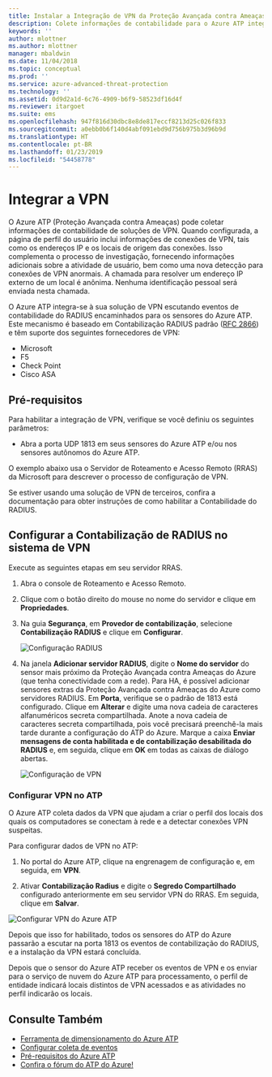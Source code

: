 ```yaml
---
title: Instalar a Integração de VPN da Proteção Avançada contra Ameaças do Azure | Microsoft Docs
description: Colete informações de contabilidade para o Azure ATP integrando uma VPN.
keywords: ''
author: mlottner
ms.author: mlottner
manager: mbaldwin
ms.date: 11/04/2018
ms.topic: conceptual
ms.prod: ''
ms.service: azure-advanced-threat-protection
ms.technology: ''
ms.assetid: 0d9d2a1d-6c76-4909-b6f9-58523df16d4f
ms.reviewer: itargoet
ms.suite: ems
ms.openlocfilehash: 947f816d30dbc8e8de817eccf8213d25c026f833
ms.sourcegitcommit: a0ebb0b6f140d4abf091ebd9d756b975b3d96b9d
ms.translationtype: HT
ms.contentlocale: pt-BR
ms.lasthandoff: 01/23/2019
ms.locfileid: "54458778"
---
```

# <a name="integrate-vpn"></a>Integrar a VPN

O Azure ATP (Proteção Avançada contra Ameaças) pode coletar informações de contabilidade de soluções de VPN. Quando configurada, a página de perfil do usuário inclui informações de conexões de VPN, tais como os endereços IP e os locais de origem das conexões. Isso complementa o processo de investigação, fornecendo informações adicionais sobre a atividade de usuário, bem como uma nova detecção para conexões de VPN anormais. A chamada para resolver um endereço IP externo de um local é anônima. Nenhuma identificação pessoal será enviada nesta chamada.

O Azure ATP integra-se à sua solução de VPN escutando eventos de contabilidade do RADIUS encaminhados para os sensores do Azure ATP. Este mecanismo é baseado em Contabilização RADIUS padrão ([RFC 2866](https://tools.ietf.org/html/rfc2866)) e têm suporte dos seguintes fornecedores de VPN:

-   Microsoft
-   F5
-   Check Point
-   Cisco ASA

## <a name="prerequisites"></a>Pré-requisitos

Para habilitar a integração de VPN, verifique se você definiu os seguintes parâmetros:

-   Abra a porta UDP 1813 em seus sensores do Azure ATP e/ou nos sensores autônomos do Azure ATP.


O exemplo abaixo usa o Servidor de Roteamento e Acesso Remoto (RRAS) da Microsoft para descrever o processo de configuração de VPN.

Se estiver usando uma solução de VPN de terceiros, confira a documentação para obter instruções de como habilitar a Contabilidade do RADIUS.

## <a name="configure-radius-accounting-on-the-vpn-system"></a>Configurar a Contabilização de RADIUS no sistema de VPN

Execute as seguintes etapas em seu servidor RRAS.
 
1.  Abra o console de Roteamento e Acesso Remoto.
2.  Clique com o botão direito do mouse no nome do servidor e clique em **Propriedades**.
3.  Na guia **Segurança**, em **Provedor de contabilização**, selecione **Contabilização RADIUS** e clique em **Configurar**.

    ![Configuração RADIUS](./media/radius-setup.png)

4.  Na janela **Adicionar servidor RADIUS**, digite o **Nome do servidor** do sensor mais próximo da Proteção Avançada contra Ameaças do Azure (que tenha conectividade com a rede). Para HA, é possível adicionar sensores extras da Proteção Avançada contra Ameaças do Azure como servidores RADIUS. Em **Porta**, verifique se o padrão de 1813 está configurado. Clique em **Alterar** e digite uma nova cadeia de caracteres alfanuméricos secreta compartilhada. Anote a nova cadeia de caracteres secreta compartilhada, pois você precisará preenchê-la mais tarde durante a configuração do ATP do Azure. Marque a caixa **Enviar mensagens de conta habilitada e de contabilização desabilitada do RADIUS** e, em seguida, clique em **OK** em todas as caixas de diálogo abertas.
 
     ![Configuração de VPN](./media/vpn-set-accounting.png)
     
### <a name="configure-vpn-in-atp"></a>Configurar VPN no ATP

O Azure ATP coleta dados da VPN que ajudam a criar o perfil dos locais dos quais os computadores se conectam à rede e a detectar conexões VPN suspeitas.

Para configurar dados de VPN no ATP:

1.  No portal do Azure ATP, clique na engrenagem de configuração e, em seguida, em **VPN**.
 

2.  Ativar **Contabilização Radius** e digite o **Segredo Compartilhado** configurado anteriormente em seu servidor VPN do RRAS. Em seguida, clique em **Salvar**.
 

  ![Configurar VPN do Azure ATP](./media/atp-vpn-radius.png)


Depois que isso for habilitado, todos os sensores do ATP do Azure passarão a escutar na porta 1813 os eventos de contabilização do RADIUS, e a instalação da VPN estará concluída. 

 Depois que o sensor do Azure ATP receber os eventos de VPN e os enviar para o serviço de nuvem do Azure ATP para processamento, o perfil de entidade indicará locais distintos de VPN acessados e as atividades no perfil indicarão os locais.



## <a name="see-also"></a>Consulte Também
- [Ferramenta de dimensionamento do Azure ATP](http://aka.ms/aatpsizingtool)
- [Configurar coleta de eventos](configure-event-collection.md)
- [Pré-requisitos do Azure ATP](atp-prerequisites.md)
- [Confira o fórum do ATP do Azure!](https://aka.ms/azureatpcommunity)
